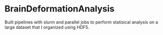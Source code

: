 # BrainDeformationAnalysis
Built pipelines with slurm and parallel jobs to perform statisical analysis on a large dataset that I organized using HDF5.
